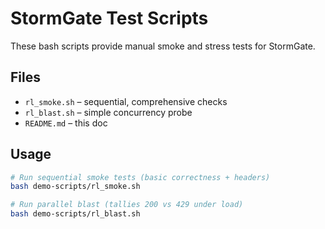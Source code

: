 # StormGate Test Scripts

These bash scripts provide manual smoke and stress tests for StormGate.

## Files
- `rl_smoke.sh` – sequential, comprehensive checks
- `rl_blast.sh` – simple concurrency probe
- `README.md` – this doc

## Usage

```bash
# Run sequential smoke tests (basic correctness + headers)
bash demo-scripts/rl_smoke.sh

# Run parallel blast (tallies 200 vs 429 under load)
bash demo-scripts/rl_blast.sh
